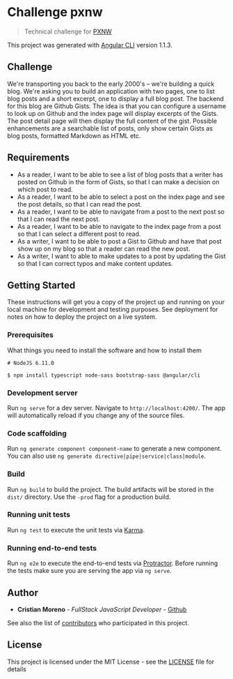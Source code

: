 # Challenge pxnw

> Technical challenge for [PXNW](https://pxnw.co/)

This project was generated with [Angular CLI](https://github.com/angular/angular-cli) version 1.1.3.

## Challenge

We're transporting you back to the early 2000's – we're building a quick blog. We're asking you to build an application with two pages, one to list blog posts and a short excerpt, one to display a full blog post. The backend for this blog are Github Gists. The idea is that you can configure a username to look up on Github and the index page will display excerpts of the Gists. The post detail page will then display the full content of the gist. Possible enhancements are a searchable list of posts, only show certain Gists as blog posts, formatted Markdown as HTML etc.

## Requirements

- As a reader, I want to be able to see a list of blog posts that a writer has posted on Github in the form of Gists, so that I can make a decision on which post to read.
- As a reader, I want to be able to select a post on the index page and see the post details, so that I can read the post. 
- As a reader, I want to be able to navigate from a post to the next post so that I can read the next post.
- As a reader, I want to be able to navigate to the index page from a post so that I can select a different post to read.
- As a writer, I want to be able to post a Gist to Github and have that post show up on my blog so that a reader can read the new post.
- As a writer, I want to able to make updates to a post by updating the Gist so that I can correct typos and make content updates.

## Getting Started

These instructions will get you a copy of the project up and running on your local machine for development and testing purposes. See deployment for notes on how to deploy the project on a live system.

### Prerequisites

What things you need to install the software and how to install them

```shell
# NodeJS 6.11.0

$ npm install typescript node-sass bootstrap-sass @angular/cli
```


### Development server

Run `ng serve` for a dev server. Navigate to `http://localhost:4200/`. The app will automatically reload if you change any of the source files.

### Code scaffolding

Run `ng generate component component-name` to generate a new component. You can also use `ng generate directive|pipe|service|class|module`.

### Build

Run `ng build` to build the project. The build artifacts will be stored in the `dist/` directory. Use the `-prod` flag for a production build.

### Running unit tests

Run `ng test` to execute the unit tests via [Karma](https://karma-runner.github.io).

### Running end-to-end tests

Run `ng e2e` to execute the end-to-end tests via [Protractor](http://www.protractortest.org/).
Before running the tests make sure you are serving the app via `ng serve`.

## Author

* **Cristian Moreno** - *FullStack JavaScript Developer* - [Github](https://github.com/khriztianmoreno)

See also the list of [contributors](https://github.com/khriztianmoreno/pxnw-challenge/contributors) who participated in this project.

## License

This project is licensed under the MIT License - see the [LICENSE](LICENSE) file for details
